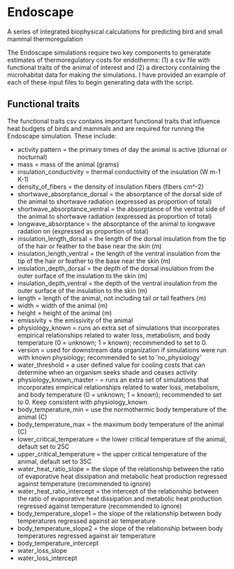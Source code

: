 # Endoscape
A series of integrated biophysical calculations for predicting bird and small mammal thermoregulation

The Endoscape simulations require two key components to generatate estimates of thermoregulatory costs for endotherms: (1) a csv file with functional traits of the animal of interest and (2) a directory containing the microhabitat data for making the simulations. I have provided an example of each of these input files to begin generating data with the script.

## Functional traits
The functional traits csv contains  important functional traits that influence heat budgets of birds and mammals and are required for running the Endoscape simulation. These include:

- activity pattern = the primary times of day the animal is active (diurnal or nocturnal)
- mass = mass of the animal (grams)
- insulation_conductivity = thermal conductivity of the insulation (W m-1 K-1)
- density_of_fibers = the density of insulation fibers (fibers cm^-2)
- shortwave_absorptance_dorsal = the absorptance of the dorsal side of the animal to shortwave radiation (expressed as proportion of total)
- shortwave_absorptance_ventral = the absorptance of the ventral side of the animal to shortwave radiation (expressed as proportion of total)
- longwave_absorptance = the absorptance of the animal to longwave radation on (expressed as proportion of total)
- insulation_length_dorsal = the length of the dorsal insulation from the tip of the hair or feather to the base near the skin (m)
- insulation_length_ventral = the length of the ventral insulation from the tip of the hair or feather to the base near the skin (m)
- insulation_depth_dorsal = the depth of the dorsal insulation from the outer surface of the insulation to the skin (m)
- insulation_depth_ventral = the depth of the ventral insulation from the outer surface of the insulation to the skin (m)
- length = length of the animal, not including tail or tail feathers (m)
- width = width of the animal (m)
- height = height of the animal (m)
- emissivity = the emissivity of the animal
- physiology_known = runs an extra set of simulations that incorporates empirical relationships related to water loss, metabolism, and body temperature (0 = unknown; 1 = known); recommended to set to 0.
- version = used for downstream data organization if simulations were run with known physiology; recommended to set to 'no_physiology'
- water_threshold = a user defined value for cooling costs that can determine when an organism seeks shade and ceases activity
- physiology_known_master - = runs an extra set of simulations that incorporates empirical relationships related to water loss, metabolism, and body temperature (0 = unknown; 1 = known); recommended to set to 0. Keep consistent with physiology_known.
- body_temperature_min = use the normothermic body temperature of the animal (C)
- body_temperature_max  = the maximum body temperature of the animal (C)
- lower_critical_temperature = the lower critical temperature of the animal, default set to 25C
- upper_critical_temperature = the upper critical temperature of the animal, default set to 35C
- water_heat_ratio_slope = the slope of the relationship between the ratio of evaporative heat dissipation and metabolic heat production regressed against temperature (recommended to ignore)
- water_heat_ratio_intercept = the intercept of the relationship between the ratio of evaporative heat dissipation and metabolic heat production regressed against temperature (recommended to ignore)
- body_temperature_slope1 = the slope of the relationship between body temperatures regressed against air temperature
- body_temperature_slope2 = the slope of the relationship between body temperatures regressed against air temperature
- body_temperature_intercept
- water_loss_slope 
- water_loss_intercept

